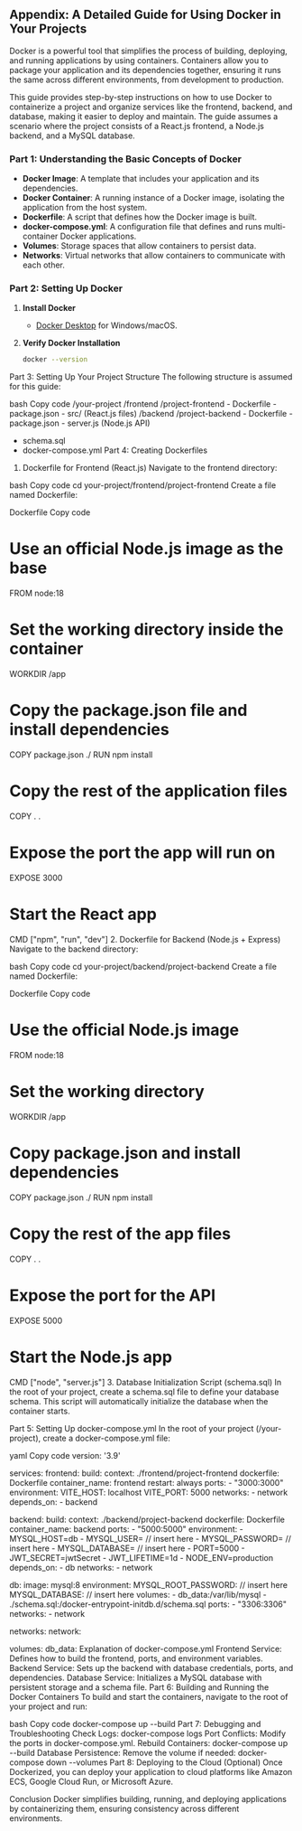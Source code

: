 ## Appendix: A Detailed Guide for Using Docker in Your Projects

Docker is a powerful tool that simplifies the process of building, deploying, and running applications by using containers. Containers allow you to package your application and its dependencies together, ensuring it runs the same across different environments, from development to production.

This guide provides step-by-step instructions on how to use Docker to containerize a project and organize services like the frontend, backend, and database, making it easier to deploy and maintain. The guide assumes a scenario where the project consists of a React.js frontend, a Node.js backend, and a MySQL database.

### Part 1: Understanding the Basic Concepts of Docker
- **Docker Image**: A template that includes your application and its dependencies.
- **Docker Container**: A running instance of a Docker image, isolating the application from the host system.
- **Dockerfile**: A script that defines how the Docker image is built.
- **docker-compose.yml**: A configuration file that defines and runs multi-container Docker applications.
- **Volumes**: Storage spaces that allow containers to persist data.
- **Networks**: Virtual networks that allow containers to communicate with each other.

### Part 2: Setting Up Docker
1. **Install Docker**
   - [Docker Desktop](https://www.docker.com/) for Windows/macOS.
   
2. **Verify Docker Installation**
   ```bash
   docker --version
Part 3: Setting Up Your Project Structure
The following structure is assumed for this guide:

bash
Copy code
/your-project
   /frontend
      /project-frontend
         - Dockerfile
         - package.json
         - src/ (React.js files)
   /backend
      /project-backend
         - Dockerfile
         - package.json
         - server.js (Node.js API)
   - schema.sql
   - docker-compose.yml
Part 4: Creating Dockerfiles
1. Dockerfile for Frontend (React.js)
Navigate to the frontend directory:

bash
Copy code
cd your-project/frontend/project-frontend
Create a file named Dockerfile:

Dockerfile
Copy code
# Use an official Node.js image as the base
FROM node:18

# Set the working directory inside the container
WORKDIR /app

# Copy the package.json file and install dependencies
COPY package.json ./
RUN npm install

# Copy the rest of the application files
COPY . .

# Expose the port the app will run on
EXPOSE 3000

# Start the React app
CMD ["npm", "run", "dev"]
2. Dockerfile for Backend (Node.js + Express)
Navigate to the backend directory:

bash
Copy code
cd your-project/backend/project-backend
Create a file named Dockerfile:

Dockerfile
Copy code
# Use the official Node.js image
FROM node:18

# Set the working directory
WORKDIR /app

# Copy package.json and install dependencies
COPY package.json ./
RUN npm install

# Copy the rest of the app files
COPY . .

# Expose the port for the API
EXPOSE 5000

# Start the Node.js app
CMD ["node", "server.js"]
3. Database Initialization Script (schema.sql)
In the root of your project, create a schema.sql file to define your database schema. This script will automatically initialize the database when the container starts.

Part 5: Setting Up docker-compose.yml
In the root of your project (/your-project), create a docker-compose.yml file:

yaml
Copy code
version: '3.9'

services:
  frontend:
    build: 
      context: ./frontend/project-frontend
      dockerfile: Dockerfile
    container_name: frontend
    restart: always
    ports:
      - "3000:3000"
    environment:
      VITE_HOST: localhost
      VITE_PORT: 5000
    networks:
     - network
    depends_on:
      - backend

  backend:
    build:
      context: ./backend/project-backend
      dockerfile: Dockerfile
    container_name: backend
    ports:
      - "5000:5000"
    environment:
      - MYSQL_HOST=db
      - MYSQL_USER= // insert here
      - MYSQL_PASSWORD= // insert here
      - MYSQL_DATABASE= // insert here
      - PORT=5000
      - JWT_SECRET=jwtSecret
      - JWT_LIFETIME=1d
      - NODE_ENV=production
    depends_on:
      - db
    networks:
     - network

  db:
    image: mysql:8
    environment:
      MYSQL_ROOT_PASSWORD: // insert here
      MYSQL_DATABASE: // insert here
    volumes:
      - db_data:/var/lib/mysql
      - ./schema.sql:/docker-entrypoint-initdb.d/schema.sql
    ports:
      - "3306:3306"
    networks:
     - network

networks:
  network:

volumes:
  db_data:
Explanation of docker-compose.yml
Frontend Service: Defines how to build the frontend, ports, and environment variables.
Backend Service: Sets up the backend with database credentials, ports, and dependencies.
Database Service: Initializes a MySQL database with persistent storage and a schema file.
Part 6: Building and Running the Docker Containers
To build and start the containers, navigate to the root of your project and run:

bash
Copy code
docker-compose up --build
Part 7: Debugging and Troubleshooting
Check Logs: docker-compose logs
Port Conflicts: Modify the ports in docker-compose.yml.
Rebuild Containers: docker-compose up --build
Database Persistence: Remove the volume if needed: docker-compose down --volumes
Part 8: Deploying to the Cloud (Optional)
Once Dockerized, you can deploy your application to cloud platforms like Amazon ECS, Google Cloud Run, or Microsoft Azure.

Conclusion
Docker simplifies building, running, and deploying applications by containerizing them, ensuring consistency across different environments.
